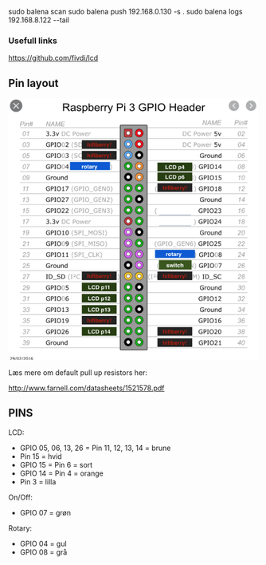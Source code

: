 sudo balena scan
sudo balena push 192.168.0.130 -s .
sudo balena logs 192.168.8.122 --tail

### Usefull links

https://github.com/fivdi/lcd

## Pin layout

![alt text](./GPIO_layout.png)

Læs mere om default pull up resistors her:

http://www.farnell.com/datasheets/1521578.pdf


## PINS

LCD:
 - GPIO 05, 06, 13, 26 = Pin 11, 12, 13, 14 = brune
 - Pin 15 = hvid
 - GPIO 15 = Pin 6 = sort
 - GPIO 14 = Pin 4 = orange
 - Pin 3 = lilla

On/Off:
 - GPIO 07 = grøn

Rotary:
 - GPIO 04 = gul
 - GPIO 08 = grå
